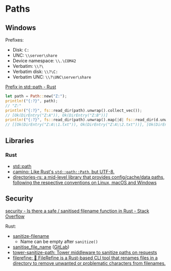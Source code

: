 # Paths
## Windows
Prefixes:
- Disk: `C:`
- UNC: `\\server\share`
- Device namespace: `\\.\COM42`
- Verbatim: `\\?\`
- Verbatim disk: `\\?\C:`
- Verbatim UNC: `\\?\UNC\server\share`

[Prefix in std::path - Rust](https://doc.rust-lang.org/nightly/std/path/enum.Prefix.html)

```rust
let path = Path::new("Z:");
println!("{:?}", path);
// "Z:"
println!("{:?}", fs::read_dir(path).unwrap().collect_vec());
// [Ok(DirEntry("Z:A")), Ok(DirEntry("Z:B"))]
println!("{:?}", fs::read_dir(path).unwrap().map(|d| fs::read_dir(d.unwrap().path()).unwrap().collect_vec())).collect_vec();
// [[Ok(DirEntry("Z:A\\1.txt")), Ok(DirEntry("Z:A\\2.txt"))], [Ok(DirEntry("Z:B\\3.txt"))]]
```

## Libraries
### Rust
- [std::path](https://doc.rust-lang.org/std/path/index.html)
- [camino: Like Rust's `std::path::Path`, but UTF-8.](https://github.com/camino-rs/camino)
- [directories-rs: a mid-level library that provides config/cache/data paths, following the respective conventions on Linux, macOS and Windows](https://github.com/dirs-dev/directories-rs#basedirs)

## Security
[security - Is there a safe / sanitised filename function in Rust - Stack Overflow](https://stackoverflow.com/questions/43973219/is-there-a-safe-sanitised-filename-function-in-rust)

Rust:
- [sanitize-filename](https://github.com/kardeiz/sanitize-filename)
  - Name can be empty after `sanitize()`
- [sanitise\_file\_name](https://docs.rs/sanitise-file-name/latest/sanitise_file_name/) ([GitLab](https://gitlab.com/chris-morgan/sanitise-file-name))
- [tower-sanitize-path: Tower middleware to sanitize paths on requests](https://github.com/shuttle-hq/tower-sanitize-path)
- [filerefine: 🧹 FileRefine is a Rust-based CLI tool that renames files in a directory to remove unwanted or problematic characters from filenames.](https://github.com/trinhminhtriet/filerefine)